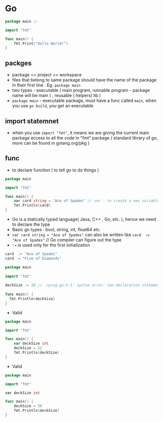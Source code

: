 # Go

```go
package main //

import "fmt"

func main() {
	fmt.Print("Hello World!")
}
```

## packges
* package == project == workspace
* files that belong to same package should have the name of the package in their first line . Eg. `package main`
* two types - executable ( main program, runnable program - package name will be main ) , reusable ( helpers/ lib )
* `package main` - executable package, must have a func called `main`, when you use `go build`, you get an executable

## import statemnet
* when you use `import "fmt"`, it means we are giving the current main package access to all the code in "fmt" package ( standard library of go, more can be found in golang.org/pkg )

## func
* to declare function ( to tell go to do things )

```go
package main

import "fmt"

func main() {
	var card string = "Ace of Spades" // var - to create a new variable, card ( name of the variable ), string ( type ) , Ace of Spades ( value assigned)
	fmt.Println(card)
}
```

* Go is a statically typed language( Java, C++ , Go, etc. ), hence we need to declare the type
* Basic go types : bool, string, int, float64 etc.
* `var card string = "Ace of Spades"` can also be written like `card  := "Ace of Spades"` // Go compiler can figure out the type
* `:=` is used only for the first initialization

```go
card  := "Ace of Spades"
card  = "Five of Diamonds"
```

```go
package main
 
import "fmt"
 
deckSize := 20 // ./prog.go:5:1: syntax error: non-declaration statement outside function body
 
func main() {
  fmt.Println(deckSize)
}
```
* Valid
```go
package main

import "fmt"

func main() {
	var deckSize int
	deckSize = 52
	fmt.Println(deckSize)
}

```

* Valid
```go
package main

import "fmt"

var deckSize int

func main() {
	deckSize = 50
	fmt.Println(deckSize)
}
```

